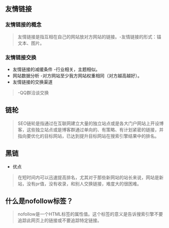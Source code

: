 ## 友情链接
### 友情链接的概念
> 友情链接是指互相在自己的网站放对方网站的链接。-友情链接的形式：锚文本、图片。
### 友情链接交换
+ 友情链接的减缓条件 -行业相关，主题相似。
+ 网站数据分析 -对方网站至少我方网站权重相同（对方越高越好）。
+ 友情链接的交换渠道
> -QQ群洽谈交换
## 链轮
> SEO链轮是指通过在互联网建立大量的独立站点或是各大门户网站上开设博客，这些独立站点或是博客群通过单向的、有策略、有计划紧密的链接，并指向要优化的目标网站，已达到提升目标网站在搜索引擎结果中的排名。
## 黑链
+ 优点
> 在短时间内可以迅速提高排名，尤其对于那些新网站的站长来说，网站是新站，没有pr值，没有收录，和别人交换链接，难度大的很困难。
## 什么是nofollow标签？
> nofollow是一个HTML标签的属性值。这个标签的意义是告诉搜索引擎不要追踪此网页上的链接或不要追踪特定链接。

